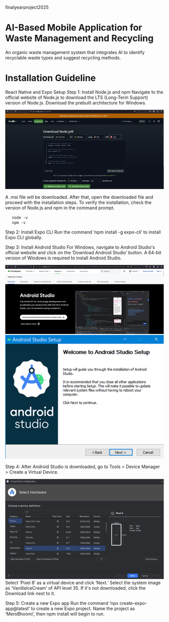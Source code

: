 finalyearproject2025
# AI-Based Mobile Application for Waste Management and Recycling 
An organic waste management system that integrates AI to identify recyclable waste types and suggest recycling methods.

# Installation Guideline
React Native and Expo Setup 
Step 1: Install Node.js and npm
Navigate to the official website of Node.js to download the LTS (Long-Term Support) version of Node.js. Download the prebuilt architecture for Windows.

 ![alt text](image.png)

A .msi file will be downloaded. After that, open the downloaded file and proceed with the installation steps. To verify the installation, check the version of Node.js and npm in the command prompt.

       node -v
       npm -v

Step 2: Install Expo CLI
Run the command ‘npm install -g expo-cli’ to install Expo CLI globally.

Step 3: Install Android Studio
For Windows, navigate to Android Studio's official website and click on the ‘Download Android Studio’ button. A 64-bit version of Windows is required to install Android Studio.

![alt text](image-1.png)
![alt text](image-2.png)

Step 4: After Android Studio is downloaded, go to Tools > Device Manager > Create a Virtual Device.

![alt text](image-3.png)
Select ‘Pixel 8’ as a virtual device and click ‘Next.’  Select the system image as ‘VanillaIceCream’ of API level 35. If it's not downloaded, click the Download link next to it.

Step 5: Create a new Expo app
Run the command ‘npx create-expo-app@latest’ to create a new Expo project. Name the project as ‘MeroBhoomi’, then npm install will begin to run.







